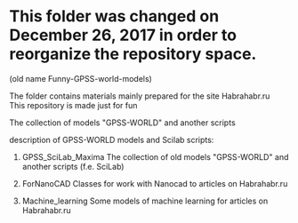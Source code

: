 This folder was changed on December 26, 2017 in order to reorganize the repository space.
=================================

(old name Funny-GPSS-world-models)

The folder contains materials mainly prepared for the site Habrahabr.ru   
This repository is made just for fun


The collection of models "GPSS-WORLD" and another scripts

description of GPSS-WORLD models and Scilab scripts:

1. GPSS_SciLab_Maxima
The collection of old models "GPSS-WORLD" and another scripts (f.e. SciLab)

2. ForNanoCAD
Classes for work with Nanocad to articles on Habrahabr.ru  

3. Machine_learning
Some models of machine learning for articles on Habrahabr.ru  

